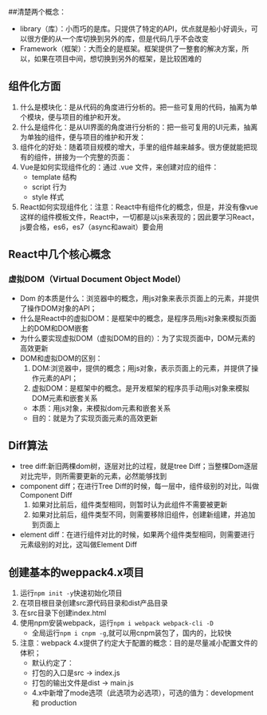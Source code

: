 ##清楚两个概念：
+ library（库）：小而巧的是库。只提供了特定的API，优点就是船小好调头，可以很方便的从一个库切换到另外的库，但是代码几乎不会改变
+ Framework（框架）：大而全的是框架。框架提供了一整套的解决方案，所以，如果在项目中间，想切换到另外的框架，是比较困难的

## 组件化方面
1. 什么是模块化：是从代码的角度进行分析的。把一些可复用的代码，抽离为单个模块，便与项目的维护和开发。
2. 什么是组件化：是从UI界面的角度进行分析的：把一些可复用的UI元素，抽离为单独的组件，便与项目的维护和开发：
3. 组件化的好处：随着项目规模的增大，手里的组件越来越多。很方便就能把现有的组件，拼接为一个完整的页面：
4. Vue是如何实现组件化的：通过 .vue 文件，来创建对应的组件：
   + template 结构
   + script 行为
   + style 样式 
5. React如何实现组件化：注意：React中有组件化的概念，但是，并没有像vue这样的组件模板文件，React中，一切都是以js来表现的；因此要学习React，js要合格，es6，es7（async和await）要会用

## React中几个核心概念
### 虚拟DOM（Virtual Document Object Model）
+ Dom 的本质是什么：浏览器中的概念，用js对象来表示页面上的元素，并提供了操作DOM对象的API；
+ 什么是React中的虚拟DOM：是框架中的概念，是程序员用js对象来模拟页面上的DOM和DOM嵌套
+ 为什么要实现虚拟DOM（虚拟DOM的目的）：为了实现页面中，DOM元素的高效更新
+ DOM和虚拟DOM的区别：
  1. DOM:浏览器中，提供的概念；用js对象，表示页面上的元素，并提供了操作元素的API；
  2. 虚拟DOM：是框架中的概念。是开发框架的程序员手动用js对象来模拟DOM元素和嵌套关系
   + 本质：用js对象，来模拟dom元素和嵌套关系
   + 目的：就是为了实现页面元素的高效更新

## Diff算法
+ tree diff:新旧两棵dom树，逐层对比的过程，就是tree Diff；当整棵Dom逐层对比完毕，则所需要更新的元素，必然能够找到 
+ component diff；在进行Tree Diff的时候，每一层中，组件级别的对比，叫做Component Diff
   1. 如果对比前后，组件类型相同，则暂时认为此组件不需要被更新
   2. 如果对比前后，组件类型不同，则需要移除旧组件，创建新组建，并追加到页面上
+ element diff：在进行组件对比的时候，如果两个组件类型相同，则需要进行元素级别的对比，这叫做Element Diff

## 创建基本的weppack4.x项目
1. 运行`npm init -y`快速初始化项目
2. 在项目根目录创建src源代码目录和dist产品目录
3. 在src目录下创建index.html
4. 使用npm安装webpack，运行`npm i webpack webpack-cli -D`
   + 全局运行`npm i cnpm -g`,就可以用cnpm装包了，国内的，比较快
5. 注意：webpack 4.x提供了约定大于配置的概念：目的是尽量减小配置文件的体积；
   + 默认约定了：
   + 打包的入口是src -> index.js
   + 打包的输出文件是dist -> main.js
   + 4.x中新增了mode选项（此选项为必选项），可选的值为：development 和 production